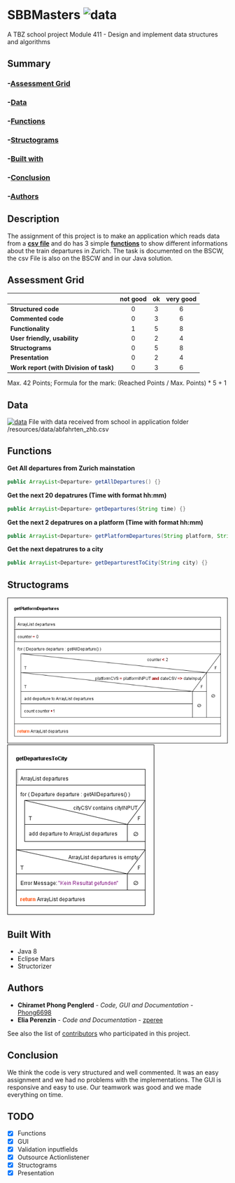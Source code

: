 # SBBMasters ![data](https://img.shields.io/badge/Status-development-orange.svg)

A TBZ school project
Module 411 - Design and implement data structures and algorithms 


## Summary

### -[Assessment Grid](#assessment-grid)
### -[Data](#data)
### -[Functions](#functions)
### -[Structograms](#structograms)
### -[Built with](#built-with)
### -[Conclusion](#conclusion)
### -[Authors](#authors)


## Description

The assignment of this project is to make an application which reads data from a **[csv file](#data)** and do has 3 simple **[functions](#functions)** to show different informations about the train departures in Zurich. The task is documented on the BSCW, the csv File is also on the BSCW and in our Java solution. 


## Assessment Grid

|                                       |not good |ok       |very good|
| ------------------------------------- | :-----: | :-----: | :-----: |
|**Structured code**                    |0        |3        |6        |
|**Commented code**                     |0        |3        |6        |
|**Functionality**                      |1        |5        |8        |
|**User friendly, usability**           |0        |2        |4        |
|**Structograms**                       |0        |5        |8        |
|**Presentation**                       |0        |2        |4        |
|**Work report (with Division of task)**|0        |3        |6        |

Max. 42 Points; Formula for the mark: (Reached Points / Max. Points) * 5 + 1


## Data 

[![data](https://img.shields.io/badge/data-abfahrten__zhb.csv-green.svg)](/resources/data/abfahrten_zhb.csv)
File with data received from school in application folder /resources/data/abfahrten_zhb.csv



## Functions

**Get All departures from Zurich mainstation**
```java
public ArrayList<Departure> getAllDepartures() {}
```
**Get the next 20 depatrures (Time with format hh:mm)**
```java
public ArrayList<Departure> getDepartures(String time) {}
```
**Get the next 2 depatrures on a platform (Time with format hh:mm)**
```java
public ArrayList<Departure> getPlatformDepartures(String platform, String time) {}
```
**Get the next depatrures to a city**
```java
public ArrayList<Departure> getDeparturestToCity(String city) {}
```


## Structograms

![getPlatformDepartures](/resources/structograms/getPlatformDepartures.png)
![getDeparturesToCity](/resources/structograms/getDeparturesToCity.png)


## Built With

* Java 8 
* Eclipse Mars
* Structorizer


## Authors

* **Chiramet Phong Penglerd** - *Code, GUI and Documentation* - [Phong6698](https://github.com/Phong6698)
* **Elia Perenzin** - *Code and Documentation* - [zperee](https://github.com/zperee)

See also the list of [contributors](https://github.com/MastersProjects/SBBMasters/graphs/contributors) who participated in this project.


## Conclusion

We think the code is very structured and well commented. It was an easy assignment and we had no problems with the implementations. The GUI is responsive and easy to use. Our teamwork was good and we made everything on time.


## TODO
- [x] Functions
- [x] GUI
- [x] Validation inputfields
- [x] Outsource Actionlistener
- [x] Structograms
- [x] Presentation

